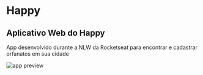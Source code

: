# Happy

## Aplicativo Web do Happy
<p>App desenvolvido durante a NLW da Rocketseat para encontrar e cadastrar orfanatos em sua cidade</p>

<img src='https://github.com/hemerson-git/NLW/tree/master/NLW3/web/.github/happy_web.gif' alt='app preview'>

